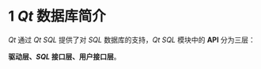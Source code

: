 # 1 *Qt* 数据库简介

*Qt* 通过 *Qt SQL* 提供了对 *SQL*  数据库的支持，*Qt SQL* 模块中的 **API** 分为三层：

**驱动层、*SQL* 接口层、用户接口层**。


